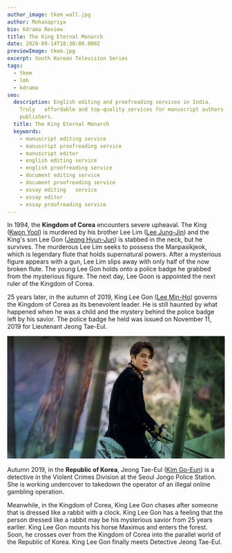 ```yaml
---
author_image: tkem_wall.jpg
author: Mohanapriya
bio: Kdrama Review
title: The King Eternal Monarch
date: 2020-09-14T18:30:00.000Z
previewImage: tkem.jpg
excerpt: South Korean Television Series
tags:
  - tkem
  - lmh
  - kdrama
seo:
  description: English editing and proofreading services in India.
    Truly   affordable and top-quality services for manuscript authors and
    publishers.
  title: The King Eternal Monarch
  keywords:
    - manuscript editing service
    - manuscript proofreading service
    - manuscript editor
    - english editing service
    - english proofreading service
    - document editing service
    - document proofreading service
    - essay editing   service
    - essay editor
    - essay proofreading service
---
```

In 1994, the **Kingdom of Corea** encounters severe upheaval. The King ([Kwon Yool](https://asianwiki.com/Kwon_Yool "Kwon Yool")) is murdered by his brother Lee Lim ([Lee Jung-Jin](https://asianwiki.com/Lee_Jung-Jin "Lee Jung-Jin")) and the King's son Lee Gon ([Jeong Hyun-Jun](https://asianwiki.com/Jeong_Hyun-Jun_(2011) "Jeong Hyun-Jun (2011)")) is stabbed in the neck, but he survives. The murderous Lee Lim seeks to possess the Manpasikjeok, which is legendary flute that holds supernatural powers. After a mysterious figure appears with a gun, Lee Lim slips away with only half of the now broken flute. The young Lee Gon holds onto a police badge he grabbed from the mysterious figure. The next day, Lee Goon is appointed the next ruler of the Kingdom of Corea.

25 years later, in the autumn of 2019, King Lee Gon ([Lee Min-Ho](https://asianwiki.com/Lee_Min-Ho "Lee Min-Ho")) governs the Kingdom of Corea as its benevolent leader. He is still haunted by what happened when he was a child and the mystery behind the police badge left by his savior. The police badge he held was issued on November 11, 2019 for Lieutenant Jeong Tae-Eul.

![TKEM](tkem.jpg "TKEM")

Autumn 2019, in the **Republic of Korea**, Jeong Tae-Eul ([Kim Go-Eun](https://asianwiki.com/Kim_Go-Eun "Kim Go-Eun")) is a detective in the Violent Crimes Division at the Seoul Jongo Police Station. She is working undercover to takedown the operator of an illegal online gambling operation.

Meanwhile, in the Kingdom of Corea, King Lee Gon chases after someone that is dressed like a rabbit with a clock. King Lee Gon has a feeling that the person dressed like a rabbit may be his mysterious savior from 25 years earlier. King Lee Gon mounts his horse Maximus and enters the forest. Soon, he crosses over from the Kingdom of Corea into the parallel world of the Republic of Korea. King Lee Gon finally meets Detective Jeong Tae-Eul.